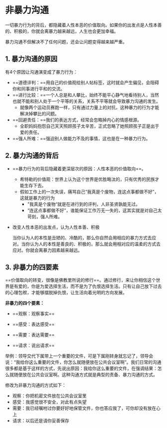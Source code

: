 # 非暴力沟通

一切暴力行为的背后，都隐藏着人性本恶的价值取向。如果你的出发点是人性本善的、积极的，你就会离暴力越来越远，人生也会更加幸福。

暴力沟通不但解决不了任何问题，还会让问题变得越来越严重。

## 1. 暴力沟通的原因

有4个原因让沟通演变成了暴力行为：

* ==道德评判：==用自己的价值观给别人帖标签，这时就会产生偏见，会阻碍你和同事进行平和的交流。
* ==进行比较：==一个人总是和人攀比，始终不能平心静气地看待别人，当然也就不能和别人处于一个平等的关系，关系不平等就会导致暴力沟通的发生。
  * 就像两个运动员赛跑一样，只有通过力量上的对抗，这种暴力的行为才能解决掉攀比的问题。
* ==回避责任：==我们的表达方式，经常会忽略掉内心的情感根源。
  * 全职妈妈抱怨自己天天照顾孩子太辛苦，正式忽略了她照顾孩子正是出于爱的责任。
* ==强人所难：==强迫别人做能力不及的事情，这也是在一种暴力行为。

## 2. 暴力沟通的背后

* ==暴力行为的背后隐藏着更深层次的原因：人性本恶的价值取向==。
  * 希特勒的价值观：世界上认为这个世界是优胜略汰的，只有优秀的民族才能生存下去。
  * 假如工作上的一次失误，痛骂自己“我真是个废物，连这点事都做不好”，这就是暴力的行为
    * "我真是个废物“就是在进行到的评判，人非圣贤孰能无过。
    * “连这点事都做不好”，谁能保证工作万无一失的，这其实就是对自己太苛刻，强人所难。

* 改变人性本恶的出发点，认为人性本善、积极

  当你认为人的本性是丑陋的、冷酷的，那么你自然会用相应的暴力方式去应对。当你认为人的本性是善良的、积极的，那么就会用相对应的温柔的方式去应对。你就会离暴力因素越来越远。

## 3. 非暴力的四要素

==价值取向的转变，很像是佛教里所说的修行==。通过修行，来让你相信这个世界是有爱的，你是为爱选择生活，而不是为了仇恨选择生活。只有让自己放下过去的心理包袱，才能够摆脱掉仇恨，让生活向着光明的方向发展。

**非暴力的四个要素：**

* ==观察：观察事实==

* ==感受：表达感受==
* ==需要：表达需要==
* ==请求：说出请求==

举例：领导交代下属带上一个重要的文件，可是下属刚转身就忘记了，领导会说：“我给你这么重要的文件，你怎么就随便放在公共会议室啊”。我们日常的沟通很多都是基于这样的方式，先说出原因：我给你这么重要的文件，在强调结果：怎么就随便放在公共会议室啊。这种沟通方式就是典型的责备、暴力沟通的方式。

修改为非暴力沟通的方式如下：

* 观察：你把机密文件放在公共会议室里
* 感受：我感觉很不安全，对此有点失望
* 需要：我已经嘱咐过你要好好地保管文件，你也答应我了，可你却没有放在心上
* 请求：以后还是请你妥善保存